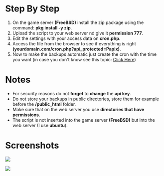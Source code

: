# Step By Step
1. On the game server **(FreeBSD)** install the zip package using the command: **pkg install -y zip**.
2. Upload the script to your web server nd give it **permission 777**.
3. Edit the settings with your access data on **cron.php**.
4. Access the file from the browser to see if everything is right **(yourdomain.com/cron.php?api_protected=Papix)**.
5. Now to make the backups automatic just create the cron with the time you want (in case you don't know see this topic: [Click Here](https://metin2.dev/topic/29215-php-discord-automatic-messages-cronwebhook/ "Click Here"))

# Notes
- For security reasons do not **forget** to **change** the **api key**.
- Do not store your backups in public directories, store them for example before the **/public_html** folder.
- Make sure that on the web server you use **directories that have permissions**.
- The script is not inserted into the game server **(FreeBSD)** but into the web server (I use **ubuntu**).

# Screenshots
![](https://i.epvpimg.com/oActdab.png)

![](https://i.epvpimg.com/0RReeab.png)
